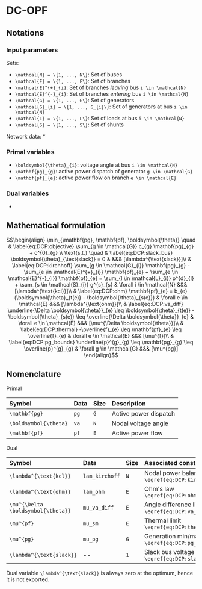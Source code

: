 # DC-OPF

## Notations

### Input parameters

Sets:
* ``\mathcal{N} = \{1, ..., N\}``: Set of buses
* ``\mathcal{E} = \{1, ..., E\}``: Set of branches
* ``\mathcal{E}^{+}_{i}``: Set of branches _leaving_ bus ``i \in \mathcal{N}``
* ``\mathcal{E}^{-}_{i}``: Set of branches _entering_ bus ``i \in \mathcal{N}``
* ``\mathcal{G} = \{1, ..., G\}``: Set of generators
* ``\mathcal{G}_{i} = \{1, ..., G_{i}\}``: Set of generators at bus ``i \in \mathcal{N}``
* ``\mathcal{L} = \{1, ..., L\}``: Set of loads at bus ``i \in \mathcal{N}``
* ``\mathcal{S} = \{1, ..., S\}``: Set of shunts

Network data:
* 

### Primal variables

* ``\boldsymbol{\theta}_{i}``: voltage angle at bus ``i \in \mathcal{N}``
* ``\mathbf{pg}_{g}``: active power dispatch of generator ``g \in \mathcal{G}``
* ``\mathbf{pf}_{e}``: active power flow on branch ``e \in \mathcal{E}``

### Dual variables

* 


## Mathematical formulation

```math
\begin{align}
    \min_{\mathbf{pg}, \mathbf{pf}, \boldsymbol{\theta}} \quad 
    & \label{eq:DCP:objective}
        \sum_{g \in \mathcal{G}} c_{g} \mathbf{pg}_{g} + c^{0}_{g}
        \\
    \text{s.t.} \quad
    & \label{eq:DCP:slack_bus}
        \boldsymbol{\theta}_{\text{slack}} = 0
        &
        &&& [\lambda^{\text{slack}}]\\
    & \label{eq:DCP:kirchhoff}
        \sum_{g \in \mathcal{G}_{i}} \mathbf{pg}_{g} 
        - \sum_{e \in \mathcal{E}^{+}_{i}} \mathbf{pf}_{e}
        + \sum_{e \in \mathcal{E}^{-}_{i}} \mathbf{pf}_{e}
        = 
        \sum_{l \in \mathcal{L}_{i}} p^{d}_{l}
        + \sum_{s \in \mathcal{S}_{i}} g^{s}_{s}
        & \forall i \in \mathcal{N}
        &&& [\lambda^{\text{kcl}}]\\
    & \label{eq:DCP:ohm}
        \mathbf{pf}_{e}
        =
        b_{e} (\boldsymbol{\theta}_{t(e)} - \boldsymbol{\theta}_{s(e)})
        & \forall e \in \mathcal{E}
        &&& [\lambda^{\text{ohm}}]\\
    & \label{eq:DCP:va_diff}
        \underline{\Delta \boldsymbol{\theta}}_{e}
        \leq
        \boldsymbol{\theta}_{t(e)} - \boldsymbol{\theta}_{s(e)}
        \leq 
        \overline{\Delta \boldsymbol{\theta}}_{e}
        & \forall e \in \mathcal{E}
        &&& [\mu^{\Delta \boldsymbol{\theta}}]\\
    & \label{eq:DCP:thermal}
        -\overline{f}_{e} \leq \mathbf{pf}_{e} \leq \overline{f}_{e}
        & \forall e \in \mathcal{E}
        &&& [\mu^{f}]\\
    & \label{eq:DCP:pg_bounds}
        \underline{p}^{g}_{g} \leq \mathbf{pg}_{g} \leq \overline{p}^{g}_{g}
        & \forall g \in \mathcal{G}
        &&& [\mu^{pg}]
\end{align}
```

## Nomenclature

Primal

| Symbol | Data | Size | Description 
|:-------|:-----|:-----|:------------|
| ``\mathbf{pg}`` | `pg` | ``G`` | Active power dispatch
| ``\boldsymbol{\theta}`` | `va` | ``N`` | Nodal voltage angle
| ``\mathbf{pf}`` | `pf` | ``E`` | Active power flow

Dual

| Symbol | Data | Size | Associated constraint 
|:-------|:-----|:-----|:------------|
| ``\lambda^{\text{kcl}}`` | `lam_kirchoff` | ``N`` | Nodal power balance ``\eqref{eq:DCP:kirchhoff}``
| ``\lambda^{\text{ohm}}`` | `lam_ohm` | ``E`` | Ohm's law ``\eqref{eq:DCP:ohm}``
| ``\mu^{\Delta \boldsymbol{\theta}}`` | `mu_va_diff` | ``E`` | Angle difference limit ``\eqref{eq:DCP:va_diff}``
| ``\mu^{pf}`` | `mu_sm` | ``E`` | Thermal limit ``\eqref{eq:DCP:thermal}``
| ``\mu^{pg}`` | `mu_pg` | ``G`` | Generation min/max limits ``\eqref{eq:DCP:pg_bounds}``
| ``\lambda^{\text{slack}}`` | -- | ``1`` | Slack bus voltage angle ``\eqref{eq:DCP:slack_bus}``

Dual variable ``\lambda^{\text{slack}}`` is always zero at the optimum, hence it is not exported.